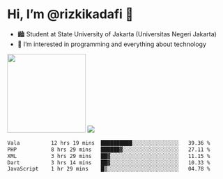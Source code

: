 # Hi, I’m @rizkikadafi 👋
- 🏙 Student at State University of Jakarta (Universitas Negeri Jakarta)
- 👀 I’m interested in programming and everything about technology
<img height="180em" src="https://github-readme-stats.vercel.app/api?username=rizkikadafi&show_icons=true&hide_border=true&&count_private=true&include_all_commits=true" />
<img src="https://github-readme-stats.vercel.app/api/top-langs/?username=rizkikadafi&show_icons=true&hide_border=true&&count_private=true&include_all_commits=true" />

<!--START_SECTION:waka-->

```txt
Vala          12 hrs 19 mins  ██████████░░░░░░░░░░░░░░░   39.36 %
PHP           8 hrs 29 mins   ██████▓░░░░░░░░░░░░░░░░░░   27.11 %
XML           3 hrs 29 mins   ██▓░░░░░░░░░░░░░░░░░░░░░░   11.15 %
Dart          3 hrs 14 mins   ██▓░░░░░░░░░░░░░░░░░░░░░░   10.33 %
JavaScript    1 hr 29 mins    █▒░░░░░░░░░░░░░░░░░░░░░░░   04.78 %
```

<!--END_SECTION:waka-->

<!---
rizkikadafi/rizkikadafi is a ✨ special ✨ repository because its `README.md` (this file) appears on your GitHub profile.
You can click the Preview link to take a look at your changes.
--->
